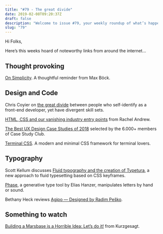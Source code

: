 ```yaml
---
title: "#79 - The great divide"
date: 2019-02-08T09:20:37Z
draft: false
description: "Welcome to issue #79, your weekly roundup of what’s happening in design, code and typography."
slug: "79"
---
```


Hi Folks,

Here’s this weeks hoard of noteworthy links from around the internet...

## Thought provoking

[On Simplicity](https://mxb.at/blog/on-simplicity/). A thoughtful reminder from Max Böck.

## Design and Code

Chris Coyier on [the great divide](https://css-tricks.com/the-great-divide/) between people who self-identify as a front-end developer, yet have divergent skill sets.

[HTML, CSS and our vanishing industry entry points](https://rachelandrew.co.uk/archives/2019/01/30/html-css-and-our-vanishing-industry-entry-points/?utm_campaign=CSS%2BLayout%2BNews&utm_medium=email&utm_source=CSS_Layout_News_184) from Rachel Andrew.

[The Best UX Design Case Studies of 2018](https://www.casestudy.club/bestof) selected by the 6.000+ members of Case Study Club.

[Terminal CSS](https://terminalcss.xyz/). A modern and minimal CSS framework for terminal lovers.

## Typography

Scott Kellum discusses [Fluid typography and the creation of Typetura](https://typetura.scottkellum.com/), a new approach to fluid typesetting based on CSS keyframes.

[Phase](https://www.itsnicethat.com/articles/elias-hanzer-phase-variable-font-graphic-design-280119), a generative type tool by Elias Hanzer, manipulates letters by hand or sound.

Bethany Heck reviews [Agipo — Designed by Radim Peško](http://fontreviewjournal.com/agipo/).

## Something to watch

[Building a Marsbase is a Horrible Idea: Let’s do it!](https://www.youtube.com/watch?v=uqKGREZs6-w) from Kurzgesagt.
